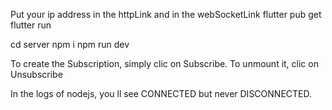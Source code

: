 Put your ip address in the httpLink and in the webSocketLink
flutter pub get
flutter run

cd server
npm i
npm run dev

To create the Subscription, simply clic on Subscribe.
To unmount it, clic on Unsubscribe

In the logs of nodejs, you ll see CONNECTED but never DISCONNECTED.
